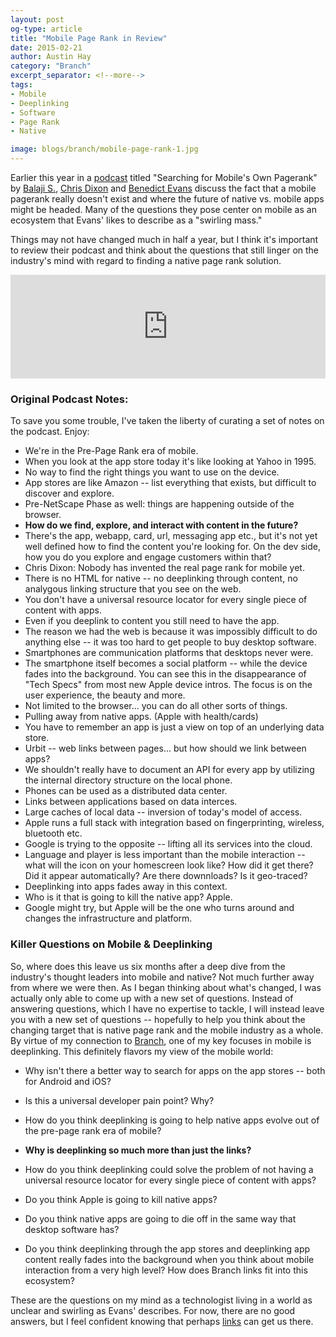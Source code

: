 ```yaml
---
layout: post
og-type: article
title: "Mobile Page Rank in Review"
date: 2015-02-21
author: Austin Hay
category: "Branch"
excerpt_separator: <!--more-->
tags:
- Mobile
- Deeplinking
- Software
- Page Rank
- Native

image: blogs/branch/mobile-page-rank-1.jpg
---
```


Earlier this year in a [podcast](https://soundcloud.com/a16z/a16z-podcast-searching-for) titled "Searching for Mobile's Own Pagerank" by [Balaji S.](https://twitter.com/balajis), [Chris Dixon](http://cdixon.org/) and [Benedict Evans](http://ben-evans.com/) discuss the fact that a mobile pagerank really doesn't exist and where the future of native vs. mobile apps might be headed. Many of the questions they pose center on mobile as an ecosystem that Evans' likes to describe as a "swirling mass."

Things may not have changed much in half a year, but I think it's important to review their podcast and think about the questions that still linger on the industry's mind with regard to finding a native page rank solution. 

<iframe width="100%" height="166" scrolling="no" frameborder="no" src="https://w.soundcloud.com/player/?url=https%3A//api.soundcloud.com/tracks/141242781&amp;color=ff5500&amp;auto_play=false&amp;hide_related=false&amp;show_comments=true&amp;show_user=true&amp;show_reposts=false"></iframe>

### Original Podcast Notes: ###

To save you some trouble, I've taken the liberty of curating a set of notes on the podcast. Enjoy:

* We're in the Pre-Page Rank era of mobile.
* When you look at the app store today it's like looking at Yahoo in 1995.
* No way to find the right things you want to use on the device.
* App stores are like Amazon -- list everything that exists, but difficult to discover and explore.  
* Pre-NetScape Phase as well: things are happening outside of the browser.
* <b>How do we find, explore, and interact with content in the future?</b>
* There's the app, webapp, card, url, messaging app etc., but it's not yet well defined how to find the content you're looking for. On the dev side, how you do you explore and engage customers within that?
* Chris Dixon: Nobody has invented the real page rank for mobile yet.
* There is <!-- -->no HTML for native -- no deeplinking through content, no analygous linking structure that you see on the web.
* You don't have a universal resource locator for every single piece of content with apps.
* Even if you deeplink to content you still need to have the app.
* The reason we had the web is because it was impossibly difficult to do anything else -- it was too hard to get people to buy desktop software.
* Smartphones are communication platforms that desktops never were.
* The smartphone itself becomes a social platform -- while the device fades into the background. You can see this in the disappearance of "Tech Specs" from most new Apple device intros. The focus is on the user experience, the beauty and more.
* Not limited to the browser... you can do all other sorts of things.
* Pulling away from native apps. (Apple with health/cards)
* You have to remember an app is just a view on top of an underlying data store.
* Urbit -- web links between pages... but how should we link between apps?
* We shouldn't really have to document an API for every app by utilizing the internal directory structure on the local phone.
* Phones can be used as a distributed data center.
* Links between applications based on data interces. 
* Large caches of local data -- inversion of today's model of access.
* Apple runs a full stack with integration based on fingerprinting, wireless, bluetooth etc.
* Google is trying to the opposite -- lifting all its services into the cloud.
* Language and player is less important than the mobile interaction -- what will the icon on your homescreen look like? How did it get there? Did it appear automatically? Are there downnloads? Is it geo-traced? 
* Deeplinking into apps fades away in this context.
* Who is it that is going to kill the native app? Apple.
* Google might try, but Apple will be the one who turns around and changes the infrastructure and platform.

### Killer Questions on Mobile &amp; Deeplinking ###

So, where does this leave us six months after a deep dive from the industry's thought leaders into mobile and native? Not much further away from where we were then. As I began thinking about what's changed, I was actually only able to come up with a new set of questions. Instead of answering questions, which I have no expertise to tackle, I will instead leave you with a new set of questions -- hopefully to help you think about the changing target that is native page rank and the mobile industry as a whole. By virtue of my connection to [Branch](https://branch.io), one of my key focuses in mobile is deeplinking. This definitely flavors my view of the mobile world:

* Why isn't there a better way to search for apps on the app stores -- both for Android and iOS?

* Is this a universal developer pain point? Why?

* How do you think deeplinking is going to help native apps evolve out of the pre-page rank era of mobile?

* <b>Why is deeplinking so much more than just the links?</b>

* How do you think deeplinking could solve the problem of not having a universal resource locator for every single piece of content with apps?

* Do you think Apple is going to kill native apps?

* Do you think native apps are going to die off in the same way that desktop software has?

* Do you think deeplinking through the app stores and deeplinking app content really fades into the background when you think about mobile interaction from a very high level? How does Branch links fit into this ecosystem?

These are the questions on my mind as a technologist living in a world as unclear and swirling as Evans' describes. For now, there are no good answers, but I feel confident knowing that perhaps [links](https://branch.io/features/) can get us there.


